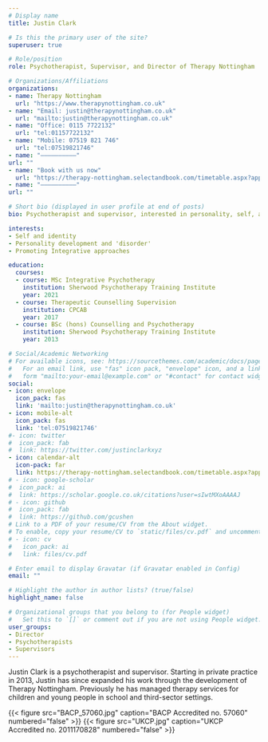 ```yaml
---
# Display name
title: Justin Clark

# Is this the primary user of the site?
superuser: true

# Role/position
role: Psychotherapist, Supervisor, and Director of Therapy Nottingham

# Organizations/Affiliations
organizations:
- name: Therapy Nottingham
  url: "https://www.therapynottingham.co.uk"
- name: "Email: justin@therapynottingham.co.uk"
  url: "mailto:justin@therapynottingham.co.uk"
- name: "Office: 0115 7722132"
  url: "tel:01157722132"
- name: "Mobile: 07519 821 746"
  url: "tel:07519821746"
- name: "––––––––––"
url: ""
- name: "Book with us now"
  url: "https://therapy-nottingham.selectandbook.com/timetable.aspx?appid=143443"
- name: "––––––––––"
url: ""

# Short bio (displayed in user profile at end of posts)
bio: Psychotherapist and supervisor, interested in personality, self, and identity.

interests:
- Self and identity
- Personality development and 'disorder'
- Promoting Integrative approaches

education:
  courses:
  - course: MSc Integrative Psychotherapy
    institution: Sherwood Psychotherapy Training Institute
    year: 2021
  - course: Therapeutic Counselling Supervision
    institution: CPCAB
    year: 2017
  - course: BSc (hons) Counselling and Psychotherapy
    institution: Sherwood Psychotherapy Training Institute
    year: 2013

# Social/Academic Networking
# For available icons, see: https://sourcethemes.com/academic/docs/page-builder/#icons
#   For an email link, use "fas" icon pack, "envelope" icon, and a link in the
#   form "mailto:your-email@example.com" or "#contact" for contact widget.
social:
- icon: envelope
  icon_pack: fas
  link: 'mailto:justin@therapynottingham.co.uk'
- icon: mobile-alt
  icon_pack: fas
  link: 'tel:07519821746'
#- icon: twitter
#  icon_pack: fab
#  link: https://twitter.com/justinclarkxyz
- icon: calendar-alt
  icon-pack: far
  link: https://therapy-nottingham.selectandbook.com/timetable.aspx?appid=143443
# - icon: google-scholar
#  icon_pack: ai
#  link: https://scholar.google.co.uk/citations?user=sIwtMXoAAAAJ
# - icon: github
#  icon_pack: fab
#  link: https://github.com/gcushen
# Link to a PDF of your resume/CV from the About widget.
# To enable, copy your resume/CV to `static/files/cv.pdf` and uncomment the lines below.
# - icon: cv
#   icon_pack: ai
#   link: files/cv.pdf

# Enter email to display Gravatar (if Gravatar enabled in Config)
email: ""

# Highlight the author in author lists? (true/false)
highlight_name: false

# Organizational groups that you belong to (for People widget)
#   Set this to `[]` or comment out if you are not using People widget.
user_groups:
- Director
- Psychotherapists
- Supervisors
---
```


Justin Clark is a psychotherapist and supervisor.  Starting in private practice in 2013, Justin has since expanded his work through the development of Therapy Nottingham.  Previously he has managed therapy services for children and young people in school and third-sector settings.

{{< figure src="BACP_57060.jpg" caption="BACP Accredited no. 57060" numbered="false" >}}
{{< figure src="UKCP.jpg" caption="UKCP Accredited no. 2011170828" numbered="false" >}}



